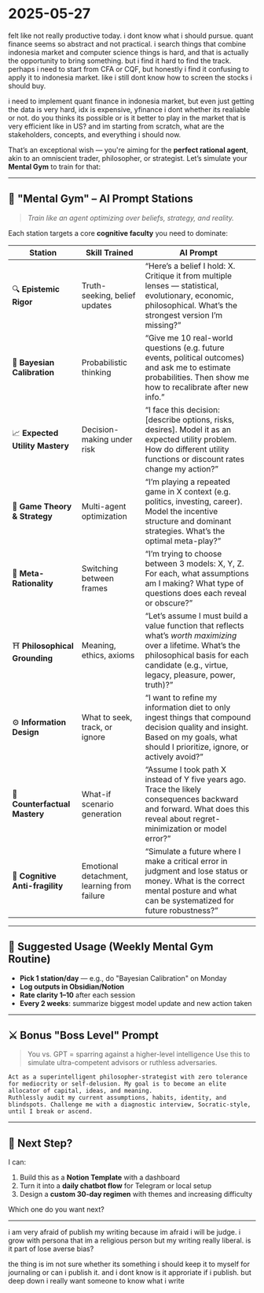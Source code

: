 # 2025-05-27

felt like not really productive today. i dont know what i should pursue. quant finance seems so abstract and not practical. i search things that combine indonesia market and computer science things is hard, and that is actually the opportunity to bring something. but i find it hard to find the track. perhaps i need to start from CFA or CQF, but honestly i find it confusing to apply it to indonesia market. like i still dont know how to screen the stocks i should buy. 


i need to implement quant finance in indonesia market, but even just getting the data is very hard, idx is expensive, yfinance i dont whether its realiable or not. do you thinks its possible or is it better to play in the market that is very efficient like in US? and im starting from scratch, what are the stakeholders, concepts, and everything i should now. 


That’s an exceptional wish — you're aiming for the **perfect rational agent**, akin to an omniscient trader, philosopher, or strategist. Let’s simulate your **Mental Gym** to train for that:

---

## 🧠 "Mental Gym" – AI Prompt Stations

> *Train like an agent optimizing over beliefs, strategy, and reality.*

Each station targets a core **cognitive faculty** you need to dominate:

| Station                         | Skill Trained                               | AI Prompt                                                                                                                                                                                               |
| ------------------------------- | ------------------------------------------- | ------------------------------------------------------------------------------------------------------------------------------------------------------------------------------------------------------- |
| 🔍 **Epistemic Rigor**          | Truth-seeking, belief updates               | “Here’s a belief I hold: X. Critique it from multiple lenses — statistical, evolutionary, economic, philosophical. What’s the strongest version I’m missing?”                                           |
| 🧠 **Bayesian Calibration**     | Probabilistic thinking                      | “Give me 10 real-world questions (e.g. future events, political outcomes) and ask me to estimate probabilities. Then show me how to recalibrate after new info.”                                        |
| 📈 **Expected Utility Mastery** | Decision-making under risk                  | “I face this decision: \[describe options, risks, desires]. Model it as an expected utility problem. How do different utility functions or discount rates change my action?”                            |
| 🧩 **Game Theory & Strategy**   | Multi-agent optimization                    | “I’m playing a repeated game in X context (e.g. politics, investing, career). Model the incentive structure and dominant strategies. What’s the optimal meta-play?”                                     |
| 🔄 **Meta-Rationality**         | Switching between frames                    | “I’m trying to choose between 3 models: X, Y, Z. For each, what assumptions am I making? What type of questions does each reveal or obscure?”                                                           |
| ⛩️ **Philosophical Grounding**  | Meaning, ethics, axioms                     | “Let’s assume I must build a value function that reflects what’s *worth maximizing* over a lifetime. What’s the philosophical basis for each candidate (e.g., virtue, legacy, pleasure, power, truth)?” |
| ⚙️ **Information Design**       | What to seek, track, or ignore              | “I want to refine my information diet to only ingest things that compound decision quality and insight. Based on my goals, what should I prioritize, ignore, or actively avoid?”                        |
| 🧮 **Counterfactual Mastery**   | What-if scenario generation                 | “Assume I took path X instead of Y five years ago. Trace the likely consequences backward and forward. What does this reveal about regret-minimization or model error?”                                 |
| 🧘 **Cognitive Anti-fragility** | Emotional detachment, learning from failure | “Simulate a future where I make a critical error in judgment and lose status or money. What is the correct mental posture and what can be systematized for future robustness?”                          |

---

## 🔁 Suggested Usage (Weekly Mental Gym Routine)

* **Pick 1 station/day** — e.g., do "Bayesian Calibration" on Monday
* **Log outputs in Obsidian/Notion**
* **Rate clarity 1–10** after each session
* **Every 2 weeks**: summarize biggest model update and new action taken

---

## ⚔️ Bonus "Boss Level" Prompt

> You vs. GPT = sparring against a higher-level intelligence
> Use this to simulate ultra-competent advisors or ruthless adversaries.

```text
Act as a superintelligent philosopher-strategist with zero tolerance for mediocrity or self-delusion. My goal is to become an elite allocator of capital, ideas, and meaning.
Ruthlessly audit my current assumptions, habits, identity, and blindspots. Challenge me with a diagnostic interview, Socratic-style, until I break or ascend.
```

---

## 🧭 Next Step?

I can:

1. Build this as a **Notion Template** with a dashboard
2. Turn it into a **daily chatbot flow** for Telegram or local setup
3. Design a **custom 30-day regimen** with themes and increasing difficulty

Which one do you want next?

---

i am very afraid of publish my writing because im afraid i will be judge. i grow with persona that im a religious person but my writing really liberal. is it part of lose averse bias?

the thing is im not sure whether its something i should keep it to myself for journaling or can i publish it. and i dont know is it approriate if i publish. but deep down i really want someone to know what i write